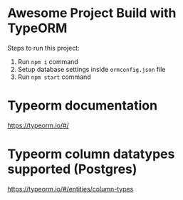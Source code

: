 # Awesome Project Build with TypeORM

Steps to run this project:

1. Run `npm i` command
2. Setup database settings inside `ormconfig.json` file
3. Run `npm start` command

# Typeorm documentation

https://typeorm.io/#/

# Typeorm column datatypes supported (Postgres)

https://typeorm.io/#/entities/column-types
